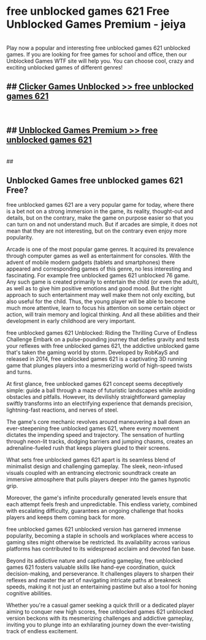 # free unblocked games 621  Free Unblocked Games Premium - jeiya <br>
<br>
Play now a popular and interesting free unblocked games 621 unblocked games. If you are looking for free games for school and office, then our Unblocked Games WTF site will help you. You can choose cool, crazy and exciting unblocked games of different genres!


## ##  [Clicker Games Unblocked >> free unblocked games 621](http://freeplayer.one?title=free_unblocked_games_621&ref=UGames)
  <br>

##  ## [Unblocked Games Premium >> free unblocked games 621](http://freeplayer.one?title=free_unblocked_games_621&ref=UGames)
  <br>
  ##



## Unblocked Games free unblocked games 621 Free?

free unblocked games 621 are a very popular game for today, where there is a bet not on a strong immersion in the game, its reality, thought-out and details, but on the contrary, make the game on purpose easier so that you can turn on and not understand much. But if arcades are simple, it does not mean that they are not interesting, but on the contrary even enjoy more popularity.

Arcade is one of the most popular game genres. It acquired its prevalence through computer games as well as entertainment for consoles. With the advent of mobile modern gadgets (tablets and smartphones) there appeared and corresponding games of this genre, no less interesting and fascinating. For example free unblocked games 621 unblocked 76 game. Any such game is created primarily to entertain the child (or even the adult), as well as to give him positive emotions and good mood. But the right approach to such entertainment may well make them not only exciting, but also useful for the child. Thus, the young player will be able to become much more attentive, learn to focus his attention on some certain object or action, will train memory and logical thinking. And all these abilities and their development in early childhood are very important.

free unblocked games 621 Unblocked: Riding the Thrilling Curve of Endless Challenge
Embark on a pulse-pounding journey that defies gravity and tests your reflexes with free unblocked games 621, the addictive unblocked game that's taken the gaming world by storm. Developed by RobKayS and released in 2014, free unblocked games 621 is a captivating 3D running game that plunges players into a mesmerizing world of high-speed twists and turns.

At first glance, free unblocked games 621 concept seems deceptively simple: guide a ball through a maze of futuristic landscapes while avoiding obstacles and pitfalls. However, its devilishly straightforward gameplay swiftly transforms into an electrifying experience that demands precision, lightning-fast reactions, and nerves of steel.

The game's core mechanic revolves around maneuvering a ball down an ever-steepening free unblocked games 621, where every movement dictates the impending speed and trajectory. The sensation of hurtling through neon-lit tracks, dodging barriers and jumping chasms, creates an adrenaline-fueled rush that keeps players glued to their screens.

What sets free unblocked games 621 apart is its seamless blend of minimalist design and challenging gameplay. The sleek, neon-infused visuals coupled with an entrancing electronic soundtrack create an immersive atmosphere that pulls players deeper into the games hypnotic grip.

Moreover, the game's infinite procedurally generated levels ensure that each attempt feels fresh and unpredictable. This endless variety, combined with escalating difficulty, guarantees an ongoing challenge that hooks players and keeps them coming back for more.

free unblocked games 621 unblocked version has garnered immense popularity, becoming a staple in schools and workplaces where access to gaming sites might otherwise be restricted. Its availability across various platforms has contributed to its widespread acclaim and devoted fan base.

Beyond its addictive nature and captivating gameplay, free unblocked games 621 fosters valuable skills like hand-eye coordination, quick decision-making, and perseverance. It challenges players to sharpen their reflexes and master the art of navigating intricate paths at breakneck speeds, making it not just an entertaining pastime but also a tool for honing cognitive abilities.

Whether you're a casual gamer seeking a quick thrill or a dedicated player aiming to conquer new high scores, free unblocked games 621 unblocked version beckons with its mesmerizing challenges and addictive gameplay, inviting you to plunge into an exhilarating journey down the ever-twisting track of endless excitement.